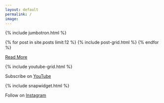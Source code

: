 ```yaml
---
layout: default
permalink: /
image:
---
```


<div id="content" class="main">

<!-- <div class="page-lead" style="background-image:url(/images/2017-king-salmon.jpg)">
    <div class="page-lead-content">
      <div class="page-lead-title">
        <p>Welcome to JS-Outdoors. Hunting and Fishing stories written for and by the Midwestern Outdoorsman. If you have a passion for the outdoors too, then check out some of my most recent adventures below!</p>
        <a class="btn" target="_blank" href="#instagram">Follow Along</a>
        <a class="btn btn-accent" href="#posts">View Posts</a>
      </div>
    </div>
</div> -->

{% include jumbotron.html %}
  

<!-- <div class="banner">
  <div class="center">
    <p>
      <span>Get notified when I add new articles </span>
      <span class="buttons">
        <a class="btn-social instagram" target="_blank" href="https://www.instagram.com/jasonswingen/">Instagram</a>
        <a class="btn-social twitter" target="_blank" href="https://twitter.com/jasonswingen">Twitter</a>
      </span>
    </p>
  </div>
</div> -->




<div class="section">
  <div id="main" role="main" id="posts">
  <div class="wrap">
  <!--   <h1><a href="{{ domain }}/blog.html">Recent Posts</a></h1> -->
      <div class="tiles">
        {% for post in site.posts limit:12 %}
            {% include post-grid.html %}
        {% endfor %}
      </div>
  </div>
  </div>
<div class="center">
  <p>
    <span class="">
      <a class="btn btn-accent" href="/blog.html">Read More</a>
    </span>
  </p>
</div>
</div>



<div class="section">
  <div class="wide">
      {% include youtube-grid.html %}
  </div>
</div>

<div class="banner">
  <div class="center">
    <p>
      <span>Subscribe on </span>
      <span class="buttons">
        <a class="btn-social youtube" target="_blank" href="https://www.youtube.com/channel/UCJuAVRLRC6AFV-YqN1a_6EQ">YouTube</a>
      </span>
    </p>
  </div>
</div>

<div class="section">
   {% include snapwidget.html %}
</div>

<div class="banner">
  <div class="center">
    <p>
      <span>Follow on </span>
      <span class="">
        <a class="btn-social instagram" target="_blank" href="https://www.instagram.com/jasonswingen/">Instagram</a>
      </span>
    </p>
  </div>
</div>

</div>
